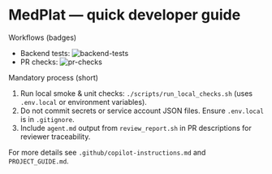 # MedPlat — quick developer guide

Workflows (badges)

- Backend tests: ![backend-tests](https://github.com/Tazaai/medplat/actions/workflows/backend-tests.yml/badge.svg)
- PR checks: ![pr-checks](https://github.com/Tazaai/medplat/actions/workflows/pr-checks.yml/badge.svg)

Mandatory process (short)

1. Run local smoke & unit checks: `./scripts/run_local_checks.sh` (uses `.env.local` or environment variables).
2. Do not commit secrets or service account JSON files. Ensure `.env.local` is in `.gitignore`.
3. Include `agent.md` output from `review_report.sh` in PR descriptions for reviewer traceability.

For more details see `.github/copilot-instructions.md` and `PROJECT_GUIDE.md`.
